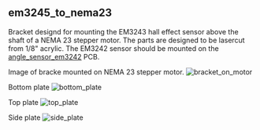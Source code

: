 ## em3245_to_nema23  

Bracket designd for mounting the EM3243 hall effect sensor above the shaft of a
NEMA 23 stepper motor. The parts are designed to be lasercut from 1/8" acrylic.
The EM3242 sensor should be mounted on the [angle_sensor_em3242](https://github.com/willdickson/angle_sensor_em3242) PCB.

Image of bracke mounted on NEMA 23 stepper motor.
![bracket_on_motor](/images/em3242_to_nema23_image.png)

Bottom plate
![bottom_plate](base_plate.png)

Top plate
![top_plate](top_plate.png)

Side plate
![side_plate](side_plate.png)









